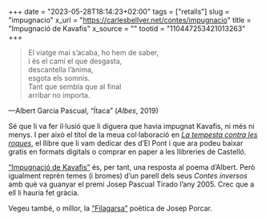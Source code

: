 +++
date = "2023-05-28T18:14:23+02:00"
tags = ["retalls"]
slug = "impugnacio"
x_url = "https://carlesbellver.net/contes/impugnacio"
title = "Impugnació de Kavafis"
x_source = ""
tootid = "110447253421013263"
+++

> El viatge mai s’acaba, ho hem de saber,  
> i és el camí el que desgasta,  
> descantella l’ànima,  
> esgota els somnis.  
> Tant que sembla que al final  
> arribar no importa.

—Albert Garcia Pascual, “Ítaca” (*Albes*, 2019)

Sé que li va fer il·lusió que li diguera que havia impugnat Kavafis, ni més ni menys. I per això el títol de la meua col·laboració en [*La tempesta contra les roques*](https://www.elpontdeleslletres.cat/2023/05/09/la-tempesta-contra-les-roques/), el llibre que li vam dedicar des d’El Pont i que ara podeu baixar gratis en formats digitals o comprar en paper a les llibreries de Castelló.

[“Impugnació de Kavafis”](/contes/impugnacio) és, per tant, una resposta al poema d’Albert. Però igualment reprèn temes (i bromes) d’un parell dels seus *Contes inversos* amb què va guanyar el premi Josep Pascual Tirado l’any 2005. Crec que a ell li hauria fet gràcia.

Vegeu també, o millor, la [“Filagarsa”](https://www.porcar.net/2023/05/28/filagarsa-poema-homenatge/) poètica de Josep Porcar.
